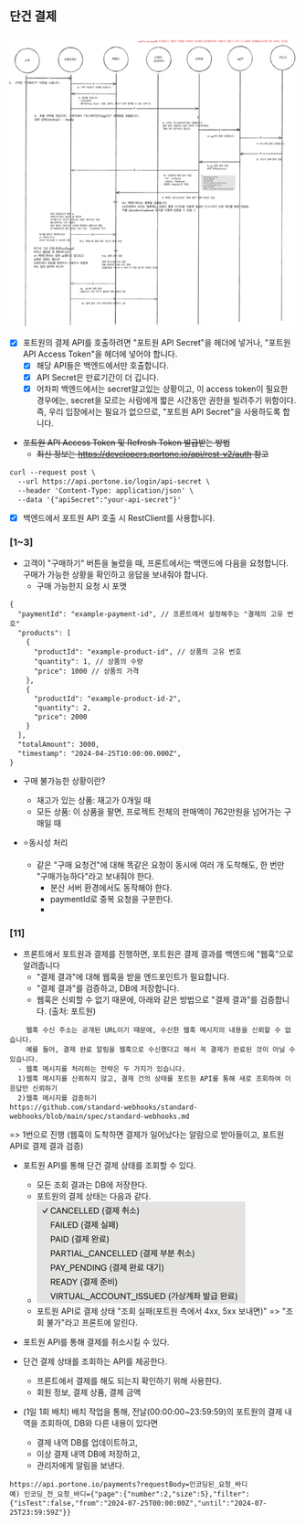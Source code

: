 ## 단건 결제

![img.png](SinglePaymentV2.png)
- [X] 포트원의 결제 API를 호출하려면 "포트원 API Secret"을 헤더에 넣거나, "포트원 API Access Token"을 헤더에 넣어야 합니다.
  - [X] 해당 API들은 백엔드에서만 호출합니다.
  - [X] API Secret은 만료기간이 더 깁니다. 
  - [X] 어차피 백엔드에서는 secret알고있는 상황이고, 이 access token이 필요한 경우에는, secret을 모르는 사람에게 짧은 시간동안 권한을 빌려주기 위함이다. 
   즉, 우리 입장에서는 필요가 없으므로, "포트원 API Secret"을 사용하도록 합니다.

- ~~포트원 API Access Token 및 Refresh Token 발급받는 방법~~ 
  - ~~최신 정보는 https://developers.portone.io/api/rest-v2/auth 참고~~
~~~
curl --request post \
  --url https://api.portone.io/login/api-secret \
  --header 'Content-Type: application/json' \
  --data '{"apiSecret":"your-api-secret"}'
~~~

- [X] 백엔드에서 포트원 API 호출 시 RestClient를 사용합니다.

### [1~3]
- 고객이 "구매하기" 버튼을 눌렀을 때, 프론트에서는 백엔드에 다음을 요청합니다.
  구매가 가능한 상황을 확인하고 응답을 보내줘야 합니다.
  - 구매 가능한지 요청 시 포맷
~~~
{
  "paymentId": "example-payment-id", // 프론트에서 설정해주는 "결제의 고유 번호"
  "products": [
    {
      "productId": "example-product-id", // 상품의 고유 번호
      "quantity": 1, // 상품의 수량
      "price": 1000 // 상품의 가격
    },
    {
      "productId": "example-product-id-2",
      "quantity": 2,
      "price": 2000
    }
  ],
  "totalAmount": 3000,
  "timestamp": "2024-04-25T10:00:00.000Z",
}
~~~

- 구매 불가능한 상황이란?
  - 재고가 있는 상품: 재고가 0개일 때
  - 모든 상품: 이 상품을 팔면, 프로젝트 전체의 판매액이 762만원을 넘어가는 구매일 때

- ⭐️동시성 처리
  - 같은 "구매 요청건"에 대해 똑같은 요청이 동시에 여러 개 도착해도, 한 번만 "구매가능하다"라고 보내줘야 한다.
    - 분산 서버 환경에서도 동작해야 한다.
    - paymentId로 중복 요청을 구분한다.
    - 


### [11]
- 프론트에서 포트원과 결제를 진행하면, 포트원은 결제 결과를 백엔드에 "웹훅"으로 알려줍니다
  - "결제 결과"에 대해 웹훅을 받을 엔드포인트가 필요합니다.
  - "결제 결과"를 검증하고, DB에 저장합니다.
  - 웹훅은 신뢰할 수 없기 때문에, 아래와 같은 방법으로 "결제 결과"를 검증합니다. (출처: 포트원)
~~~
    웹훅 수신 주소는 공개된 URL이기 때문에, 수신한 웹훅 메시지의 내용을 신뢰할 수 없습니다.
    예를 들어, 결제 완료 알림을 웹훅으로 수신했다고 해서 꼭 결제가 완료된 것이 아닐 수 있습니다.
  - 웹훅 메시지를 처리하는 전략은 두 가지가 있습니다. 
  1)웹훅 메시지를 신뢰하지 않고, 결제 건의 상태를 포트원 API를 통해 새로 조회하여 이 응답만 신뢰하기
  2)웹훅 메시지를 검증하기
https://github.com/standard-webhooks/standard-webhooks/blob/main/spec/standard-webhooks.md
~~~
=> 1번으로 진행 (웹훅이 도착하면 결제가 일어났다는 알람으로 받아들이고, 포트원 API로 결제 결과 검증)
- 포트원 API를 통해 단건 결제 상태를 조회할 수 있다.
  - 모든 조회 결과는 DB에 저장한다. 
  - 포트원의 결제 상태는 다음과 같다.
  - ![img_1.png](PortonePaymentStatus.png)
  - 포트원 API로 결제 상태 "조회 실패(포트원 측에서 4xx, 5xx 보내면)" => "조회 불가"라고 프론트에 알린다.  
- 포트원 API를 통해 결제를 취소시킬 수 있다.


- 단건 결제 상태를 조회하는 API를 제공한다.
  - 프론트에서 결제를 해도 되는지 확인하기 위해 사용한다.
  - 회원 정보, 결제 상품, 결제 금액

- (1일 1회 배치) 배치 작업을 통해, 전날(00:00:00~23:59:59)의 포트원의 결제 내역을 조회하여, DB와 다른 내용이 있다면 
  - 결제 내역 DB를 업데이트하고,
  - 이상 결제 내역 DB에 저장하고,
  - 관리자에게 알림을 보낸다.


~~~
https://api.portone.io/payments?requestBody=인코딩된_요청_바디
예) 인코딩_전_요청_바디={"page":{"number":2,"size":5},"filter":{"isTest":false,"from":"2024-07-25T00:00:00Z","until":"2024-07-25T23:59:59Z"}}
~~~

